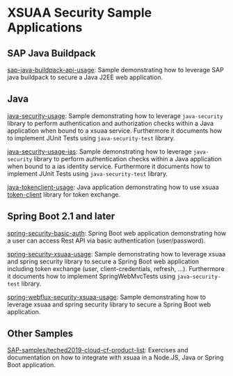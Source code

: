# XSUAA Security Sample Applications


## SAP Java Buildpack
[sap-java-buildpack-api-usage](./sap-java-buildpack-api-usage): Sample demonstrating how to leverage SAP java buildpack to secure a Java J2EE web application.

## Java
[java-security-usage](./java-security-usage): Sample demonstrating how to leverage ``java-security`` library to perform authentication and authorization checks within a Java application when bound to a xsuaa service. Furthermore it documents how to implement JUnit Tests using `java-security-test` library.

[java-security-usage-ias](./java-security-usage-ias): Sample demonstrating how to leverage ``java-security`` library to perform authentication checks within a Java application when bound to a ias identity service. Furthermore it documents how to implement JUnit Tests using `java-security-test` library.

[java-tokenclient-usage](./java-tokenclient-usage): Java application demonstrating how to use xsuaa [token-client](/token-client) library for token exchange.

## Spring Boot 2.1 and later
[spring-security-basic-auth](./spring-security-basic-auth): Spring Boot web application demonstrating how a user can access Rest API via basic authentication (user/password).

[spring-security-xsuaa-usage](./spring-security-xsuaa-usage): Sample demonstrating how to leverage xsuaa and spring security library to secure a Spring Boot web application including token exchange (user, client-credentials, refresh, ...).
Furthermore it documents how to implement SpringWebMvcTests using `java-security-test` library.

[spring-webflux-security-xsuaa-usage](./spring-webflux-security-xsuaa-usage): Sample demonstrating how to leverage xsuaa and spring security library to secure a Spring Boot web application.

## Other Samples
[SAP-samples/teched2019-cloud-cf-product-list](https://github.com/SAP-samples/cloud-cf-product-list): Exercises and documentation on how to integrate with xsuaa in a Node.JS, Java or Spring Boot application.
